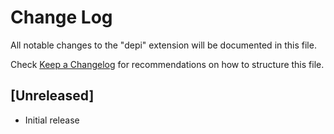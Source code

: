 # Change Log

All notable changes to the "depi" extension will be documented in this file.

Check [Keep a Changelog](http://keepachangelog.com/) for recommendations on how to structure this file.

## [Unreleased]

- Initial release